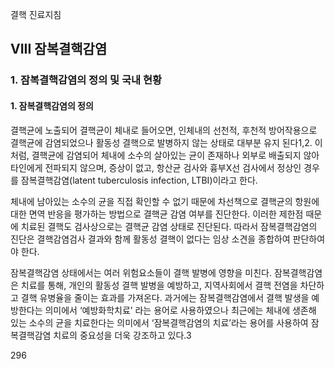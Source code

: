 결핵 진료지침

## VIII 잠복결핵감염

### 1. 잠복결핵감염의 정의 및 국내 현황

#### 1. 잠복결핵감염의 정의

결핵균에 노출되어 결핵균이 체내로 들어오면, 인체내의 선천적, 후천적 방어작용으로 결핵균에 감염되었으나 활동성 결핵으로 발병하지 않는 상태로 대부분 유지 된다1,2. 이처럼, 결핵균에 감염되어 체내에 소수의 살아있는 균이 존재하나 외부로 배출되지 않아 타인에게 전파되지 않으며, 증상이 없고, 항산균 검사와 흉부X선 검사에서 정상인 경우를 잠복결핵감염(latent tuberculosis infection, LTBI)이라고 한다.

체내에 남아있는 소수의 균을 직접 확인할 수 없기 때문에 차선책으로 결핵균의 항원에 대한 면역 반응을 평가하는 방법으로 결핵균 감염 여부를 진단한다. 이러한 제한점 때문에 치료된 결핵도 검사상으로는 결핵균 감염 상태로 진단된다. 따라서 잠복결핵감염의 진단은 결핵감염검사 결과와 함께 활동성 결핵이 없다는 임상 소견을 종합하여 판단하여야 한다.

잠복결핵감염 상태에서는 여러 위험요소들이 결핵 발병에 영향을 미친다. 잠복결핵감염은 치료를 통해, 개인의 활동성 결핵 발병을 예방하고, 지역사회에서 결핵 전염을 차단하고 결핵 유병율을 줄이는 효과를 가져온다. 과거에는 잠복결핵감염에서 결핵 발생을 예방한다는 의미에서 ‘예방화학치료’ 라는 용어로 사용하였으나 최근에는 체내에 생존해 있는 소수의 균을 치료한다는 의미에서 ‘잠복결핵감염의 치료’라는 용어를 사용하여 잠복결핵감염 치료의 중요성을 더욱 강조하고 있다.3

<PAGE>296